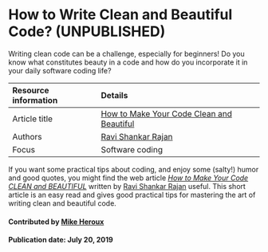 # How to Write Clean and Beautiful Code? (UNPUBLISHED)
<!--deck start-->
Writing clean code can be a challenge, especially for beginners! Do you know what constitutes beauty in a code and how do you incorporate it in your daily software coding life?
<!--deck end-->

Resource information | Details
:--- | :--- 
Article title  | [How to Make Your Code Clean and Beautiful](https://medium.com/swlh/excellent-code-clean-and-beautiful-code-b541ca4b5a39) 
Authors | [Ravi Shankar Rajan](https://medium.com/@rsrajan1)
Focus | Software coding


If you want some practical tips about coding, and enjoy some (salty!) humor and good quotes, you might find the web article *[How to Make Your Code CLEAN and BEAUTIFUL](https://medium.com/swlh/excellent-code-clean-and-beautiful-code-b541ca4b5a39)* written by [Ravi Shankar Rajan](https://medium.com/@rsrajan1) useful. This short article is an easy read and gives good practical tips for mastering the art of writing clean and beautiful code.

#### Contributed by [Mike Heroux](https://github.com/maherou)

#### Publication date: July 20, 2019 

<!---
Publish: no
Categories: development, planning
Topics: software engineering, design
Tags:
Level: 2
Prerequisites: defaults
Aggregate: none
--->
